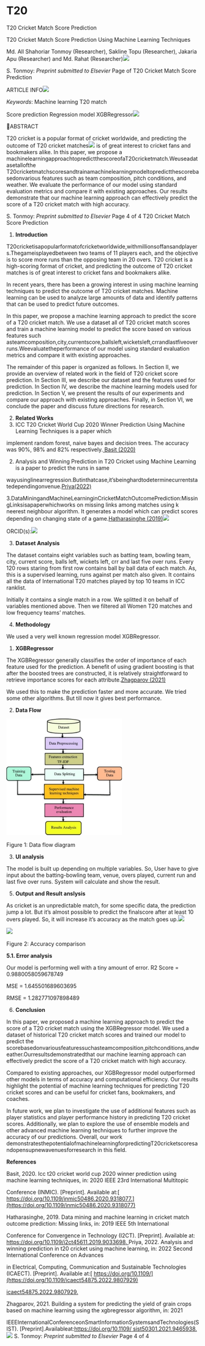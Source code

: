 # T20
﻿T20 Cricket Match Score Prediction

T20 Cricket Match Score Prediction Using Machine Learning Techniques

Md. All Shahoriar Tonmoy (Researcher), Sakline Topu (Researcher), Jakaria Apu (Researcher) and Md. Rahat (Researcher)![](img/Aspose.Words.f101f4a1-b5c6-42e7-bee7-e07d091dec84.001.png)

S. Tonmoy: *Preprint submitted to Elsevier* Page  of 
T20 Cricket Match Score Prediction

ARTICLE INFO![](img/Aspose.Words.f101f4a1-b5c6-42e7-bee7-e07d091dec84.002.png)

*Keywords*: Machine learning T20 match

Score prediction Regression model XGBRegressor![](img/Aspose.Words.f101f4a1-b5c6-42e7-bee7-e07d091dec84.003.png)

ABSTRACT

T20 cricket is a popular format of cricket worldwide, and predicting the outcome of T20 cricket matches![](img/Aspose.Words.f101f4a1-b5c6-42e7-bee7-e07d091dec84.004.png) is of great interest to cricket fans and bookmakers alike. In this paper, we propose a machinelearningapproachtopredictthescoreofaT20cricketmatch.Weuseadatasetallofthe T20cricketmatchscoresandtrainamachinelearningmodeltopredictthescorebasedonvarious features such as team composition, pitch conditions, and weather. We evaluate the performance of our model using standard evaluation metrics and compare it with existing approaches. Our results demonstrate that our machine learning approach can effectively predict the score of a T20 cricket match with high accuracy.

S. Tonmoy: *Preprint submitted to Elsevier* Page 4 of 4
T20 Cricket Match Score Prediction

1. **Introduction**

T20cricketisapopularformatofcricketworldwide,withmillionsoffansandplayers.Thegameisplayedbetween two teams of 11 players each, and the objective is to score more runs than the opposing team in 20 overs. T20 cricket is a high-scoring format of cricket, and predicting the outcome of T20 cricket matches is of great interest to cricket fans and bookmakers alike.

In recent years, there has been a growing interest in using machine learning techniques to predict the outcome of T20 cricket matches. Machine learning can be used to analyze large amounts of data and identify patterns that can be used to predict future outcomes.

In this paper, we propose a machine learning approach to predict the score of a T20 cricket match. We use a dataset all of T20 cricket match scores and train a machine learning model to predict the score based on various features such asteamcomposition,city,currentscore,ballsleft,wicketsleft,crrandlastfiveoverruns.Weevaluatetheperformance of our model using standard evaluation metrics and compare it with existing approaches.

The remainder of this paper is organized as follows. In Section II, we provide an overview of related work in the field of T20 cricket score prediction. In Section III, we describe our dataset and the features used for prediction. In Section IV, we describe the machine learning models used for prediction. In Section V, we present the results of our experiments and compare our approach with existing approaches. Finally, in Section VI, we conclude the paper and discuss future directions for research.

2. **Related Works**
1. ICC T20 Cricket World Cup 2020 Winner Prediction Using Machine Learning Techniques is a paper which

implement random forest, naive bayes and decision trees. The accuracy was 90%, 98% and 82% respectively.[ Basit (2020)](#_page2_x13.93_y543.27)

2. Analysis and Winning Prediction in T20 Cricket using Machine Learning is a paper to predict the runs in same

wayusinglinearregression.Butinthatcase,it’sbeinghardtodeterminecurrentstatedependingonvenue.[Priya(2022)](#_page2_x13.93_y583.12)

3.DataMiningandMachineLearninginCricketMatchOutcomePrediction:MissingLinksisapaperwhichworks on missing links among matches using k neerest neighbour algorithm. It generates a model which can predict scores depending on changing state of a game.[Hatharasinghe (2019)](#_page2_x13.93_y563.19)![](img/Aspose.Words.f101f4a1-b5c6-42e7-bee7-e07d091dec84.005.png)

ORCID(s):![](img/Aspose.Words.f101f4a1-b5c6-42e7-bee7-e07d091dec84.006.png)

3. **Dataset Analysis**

The dataset contains eight variables such as batting team, bowling team, city, current score, balls left, wickets left, crr and last five over runs. Every 120 rows staring from first row contains ball by ball data of each match. As, this is a supervised learning, runs against per match also given. It contains all the data of International T20 matches played by top 10 teams in ICC ranklist.

Initially it contains a single match in a row. We splitted it on behalf of variables mentioned above. Then we filtered all Women T20 matches and low frequency teams’ matches.

4. **Methodology**

We used a very well known regression model XGBRegressor.

1. **XGBRegressor**

The XGBRegressor generally classifies the order of importance of each feature used for the prediction. A benefit of using gradient boosting is that after the boosted trees are constructed, it is relatively straightforward to retrieve importance scores for each attribute.[Zhagparov (2021)](#_page2_x13.93_y613.01)

We used this to make the prediction faster and more accurate. We tried some other algorithms. But till now it gives best performance.

2. **Data Flow**

![](img/Aspose.Words.f101f4a1-b5c6-42e7-bee7-e07d091dec84.007.jpeg)

Figure 1: Data flow diagram

3. **UI analysis**

The model is built up depending on multiple variables. So, User have to give input about the batting-bowling team, venue, overs played, current run and last five over runs. System will calculate and show the result.

5. **Output and Result anslysis**

As cricket is an unpredictable match, for some specific data, the prediction jump a lot. But it’s almost possible to predict the finalscore after at least 10 overs played. So, it will increase it’s accuracy as the match goes up.![](img/Aspose.Words.f101f4a1-b5c6-42e7-bee7-e07d091dec84.006.png)

![](img/Aspose.Words.f101f4a1-b5c6-42e7-bee7-e07d091dec84.008.png)

Figure 2: Accuracy comparison

**5.1. Error analysis**

Our model is performing well with a tiny amount of error. R2 Score = 0.9880058059678749

MSE = 1.645501689603695

RMSE = 1.282771097898489

6. **Conclusion**

In this paper, we proposed a machine learning approach to predict the score of a T20 cricket match using the XGBRegressor model. We used a dataset of historical T20 cricket match scores and trained our model to predict the scorebasedonvariousfeaturessuchasteamcomposition,pitchconditions,andweather.Ourresultsdemonstratedthat our machine learning approach can effectively predict the score of a T20 cricket match with high accuracy.

Compared to existing approaches, our XGBRegressor model outperformed other models in terms of accuracy and computational efficiency. Our results highlight the potential of machine learning techniques for predicting T20 cricket scores and can be useful for cricket fans, bookmakers, and coaches.

In future work, we plan to investigate the use of additional features such as player statistics and player performance history in predicting T20 cricket scores. Additionally, we plan to explore the use of ensemble models and other advanced machine learning techniques to further improve the accuracy of our predictions. Overall, our work demonstratesthepotentialofmachinelearningforpredictingT20cricketscoresandopensupnewavenuesforresearch in this field.

**References**

Basit, 2020. Icc t20 cricket world cup 2020 winner prediction using machine learning techniques, in: 2020 IEEE 23rd International Multitopic

Conference (INMIC). [Preprint]. Available at:[ https://doi.org/10.1109/inmic50486.2020.9318077.](https://doi.org/10.1109/inmic50486.2020.9318077)

Hatharasinghe, 2019. Data mining and machine learning in cricket match outcome prediction: Missing links, in: 2019 IEEE 5th International

Conference for Convergence in Technology (I2CT). [Preprint]. Available at:[ https://doi.org/10.1109/i2ct45611.2019.9033698. ](https://doi.org/10.1109/i2ct45611.2019.9033698)Priya, 2022. Analysis and winning prediction in t20 cricket using machine learning, in: 2022 Second International Conference on Advances

in Electrical, Computing, Communication and Sustainable Technologies (ICAECT). [Preprint]. Available at:[ https://doi.org/10.1109/](https://doi.org/10.1109/icaect54875.2022.9807929)

[icaect54875.2022.9807929.](https://doi.org/10.1109/icaect54875.2022.9807929)

Zhagparov, 2021. Building a system for predicting the yield of grain crops based on machine learning using the xgbregressor algorithm, in: 2021

IEEEInternationalConferenceonSmartInformationSystemsandTechnologies(SIST). [Preprint].Availableat:[https://doi.org/10.1109/ sist50301.2021.9465938.](https://doi.org/10.1109/sist50301.2021.9465938)![](img/Aspose.Words.f101f4a1-b5c6-42e7-bee7-e07d091dec84.006.png)
S. Tonmoy: *Preprint submitted to Elsevier* Page 4 of 4